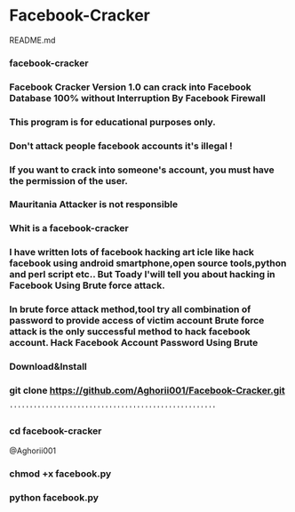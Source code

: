# Facebook-Cracker
README.md
### facebook-cracker
### Facebook Cracker Version 1.0 can crack into Facebook Database 100% without Interruption By Facebook Firewall 
### This program is for educational purposes only.
### Don't attack people facebook accounts it's illegal ! 
### If you want to crack into someone's account, you must have the permission of the user. 
### Mauritania Attacker is not responsible
### Whit is a facebook-cracker
### I have written lots of facebook hacking art icle like hack facebook using android smartphone,open source tools,python and perl script etc.. But Toady I'will tell you about hacking in Facebook Using Brute force attack.
### In brute force attack method,tool try all combination of password to provide access of victim account Brute force attack is the only successful method to hack facebook account. Hack Facebook Account Password Using Brute
### Download&Install

### git clone https://github.com/Aghorii001/Facebook-Cracker.git
    ''''''''''''''''''''''''''''''''''''''''''''''''''''

### cd facebook-cracker
@Aghorii001

### chmod +x facebook.py
### python facebook.py
